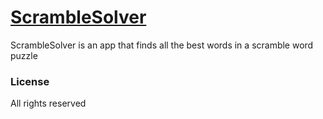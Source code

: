 # [ScrambleSolver](http://bharperames.github.io) 
ScrambleSolver is an app that finds all the best words in a scramble word puzzle


### License


All rights reserved

